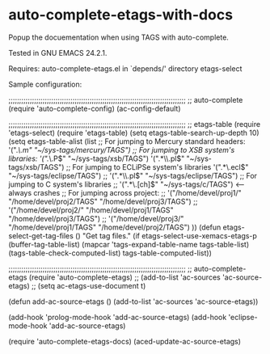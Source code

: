 auto-complete-etags-with-docs
=============================

Popup the docuementation when using TAGS with auto-complete.

Tested in GNU EMACS 24.2.1.

Requires: 
    auto-complete-etags.el in `depends/' directory
	etags-select
	
Sample configuration:

;;;;;;;;;;;;;;;;;;;;;;;;;;;;;;;;;;;;;;;;;;;;;;;;;;;;;;;;;;;;;;;;;;;;;;;;;;;;;;;;;;;
;; auto-complete
(require 'auto-complete-config)
(ac-config-default)

;;;;;;;;;;;;;;;;;;;;;;;;;;;;;;;;;;;;;;;;;;;;;;;;;;;;;;;;;;;;;;;;;;;;;;;;;;;;;;;;;;;
;; etags-table
(require 'etags-select)
(require 'etags-table)
(setq etags-table-search-up-depth 10)
(setq etags-table-alist
      (list
       ;; For jumping to Mercury standard headers:
       '(".*\\.m" "~/sys-tags/mercury/TAGS")
       ;; For jumping to XSB system's libraries:
       '(".*\\.P$" "~/sys-tags/xsb/TAGS")
       '(".*\\.pl$" "~/sys-tags/xsb/TAGS")
       ;; For jumping to ECLiPSe system's libraries
       '(".*\\.ecl$" "~/sys-tags/eclipse/TAGS")
       ;; '(".*\\.pl$" "~/sys-tags/eclipse/TAGS")
       ;; For jumping to C system's libraries
       ;; '(".*\\.[ch]$" "~/sys-tags/c/TAGS")  <-- always crashes
       ;; For jumping across project:
       ;; '("/home/devel/proj1/" "/home/devel/proj2/TAGS" "/home/devel/proj3/TAGS")
       ;; '("/home/devel/proj2/" "/home/devel/proj1/TAGS" "/home/devel/proj3/TAGS")
       ;; '("/home/devel/proj3/" "/home/devel/proj1/TAGS" "/home/devel/proj2/TAGS")
       ))
(defun etags-select-get-tag-files ()
  "Get tag files."
  (if etags-select-use-xemacs-etags-p
      (buffer-tag-table-list)
    (mapcar 'tags-expand-table-name tags-table-list)
    (tags-table-check-computed-list)
    tags-table-computed-list))

;;;;;;;;;;;;;;;;;;;;;;;;;;;;;;;;;;;;;;;;;;;;;;;;;;;;;;;;;;;;;;;;;;;;;;;;;;;;;;;;;;;
;; auto-complete-etags
(require 'auto-complete-etags)
;; (add-to-list 'ac-sources 'ac-source-etags)
;; (setq ac-etags-use-document t)

(defun add-ac-source-etags ()
  (add-to-list 'ac-sources 'ac-source-etags))

(add-hook 'prolog-mode-hook 'add-ac-source-etags)
(add-hook 'eclipse-mode-hook 'add-ac-source-etags)

(require 'auto-complete-etags-docs)
(aced-update-ac-source-etags)
